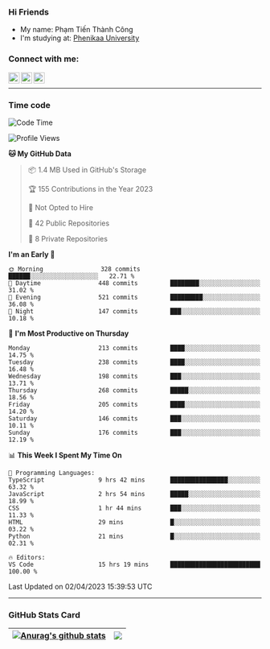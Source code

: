 ### Hi Friends

- My name: Phạm Tiến Thành Công
- I'm studying at: [Phenikaa University]


### Connect with me:
[<img align="left" alt="PhamTienThanhCong | Facebook" width="22px" src="https://upload.wikimedia.org/wikipedia/commons/thumb/1/16/Facebook-icon-1.png/640px-Facebook-icon-1.png" />][facebook]
[<img align="left" alt="PhamTienThanhCong | Zalo" width="22px" src="https://www.anphatpc.com.vn/template/anphat_2020v2/images/icon-zalo.jpg" />][zalo]
[<img align="left" alt="PhamTienThanhCong | LinkedIn" width="22px" src="https://cdn3.iconfinder.com/data/icons/inficons/512/linkedin.png" />][linkedin]

<br />

---

### Time code

<!--START_SECTION:waka-->
![Code Time](http://img.shields.io/badge/Code%20Time-966%20hrs%2011%20mins-blue)

![Profile Views](http://img.shields.io/badge/Profile%20Views-20-blue)

**🐱 My GitHub Data** 

> 📦 1.4 MB Used in GitHub's Storage 
 > 
> 🏆 155 Contributions in the Year 2023
 > 
> 🚫 Not Opted to Hire
 > 
> 📜 42 Public Repositories 
 > 
> 🔑 8 Private Repositories 
 > 
**I'm an Early 🐤** 

```text
🌞 Morning                328 commits         ██████░░░░░░░░░░░░░░░░░░░   22.71 % 
🌆 Daytime                448 commits         ████████░░░░░░░░░░░░░░░░░   31.02 % 
🌃 Evening                521 commits         █████████░░░░░░░░░░░░░░░░   36.08 % 
🌙 Night                  147 commits         ███░░░░░░░░░░░░░░░░░░░░░░   10.18 % 
```
📅 **I'm Most Productive on Thursday** 

```text
Monday                   213 commits         ████░░░░░░░░░░░░░░░░░░░░░   14.75 % 
Tuesday                  238 commits         ████░░░░░░░░░░░░░░░░░░░░░   16.48 % 
Wednesday                198 commits         ███░░░░░░░░░░░░░░░░░░░░░░   13.71 % 
Thursday                 268 commits         █████░░░░░░░░░░░░░░░░░░░░   18.56 % 
Friday                   205 commits         ████░░░░░░░░░░░░░░░░░░░░░   14.20 % 
Saturday                 146 commits         ███░░░░░░░░░░░░░░░░░░░░░░   10.11 % 
Sunday                   176 commits         ███░░░░░░░░░░░░░░░░░░░░░░   12.19 % 
```


📊 **This Week I Spent My Time On** 

```text
💬 Programming Languages: 
TypeScript               9 hrs 42 mins       ████████████████░░░░░░░░░   63.32 % 
JavaScript               2 hrs 54 mins       █████░░░░░░░░░░░░░░░░░░░░   18.99 % 
CSS                      1 hr 44 mins        ███░░░░░░░░░░░░░░░░░░░░░░   11.33 % 
HTML                     29 mins             █░░░░░░░░░░░░░░░░░░░░░░░░   03.22 % 
Python                   21 mins             █░░░░░░░░░░░░░░░░░░░░░░░░   02.31 % 

🔥 Editors: 
VS Code                  15 hrs 19 mins      █████████████████████████   100.00 % 
```


 Last Updated on 02/04/2023 15:39:53 UTC
<!--END_SECTION:waka-->

---

### GitHub Stats Card

| <a href="https://github.com/phamtienthanhcong"><img align="center" src="https://github-readme-stats.vercel.app/api?username=PhamTienThanhCong&show_icons=true&include_all_commits=true&theme=buefy&hide_border=true&theme=ocean_dark" alt="Anurag's github stats" /></a> | <a href="https://github.com/phamtienthanhcong"><img align="center" src="https://github-readme-stats.vercel.app/api/top-langs/?username=PhamTienThanhCong&layout=compact&theme=buefy&hide_border=true&theme=ocean_dark" /></a> |
| ------------- | ------------- |

[Phenikaa University]: https://phenikaa-uni.edu.vn/vi
[facebook]: https://www.facebook.com/phamtienthanhcong
[linkedin]: https://linkedin.com/in/phamtienthanhcong
[zalo]: https://zalo.me/0396396332
[tiktok]: https://www.tiktok.com/@phamtienthanhcong
[web]: https://github.com/PhamTienThanhCong/web_dev
[min project]: https://github.com/PhamTienThanhCong/Project-Of-Web
[c and cpp]: https://github.com/PhamTienThanhCong/Code_C_and_Cpro
[python]: https://github.com/PhamTienThanhCong/Python_beginer
